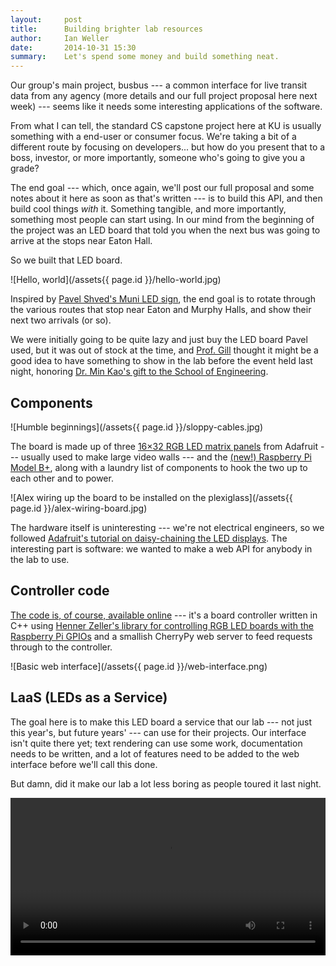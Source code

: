 ```yaml
---
layout:     post
title:      Building brighter lab resources
author:     Ian Weller
date:       2014-10-31 15:30
summary:    Let's spend some money and build something neat.
---
```


Our group's main project, busbus --- a common interface for live transit data
from any agency (more details and our full project proposal here next week) ---
seems like it needs some interesting applications of the software.

From what I can tell, the standard CS capstone project here at KU is usually
something with a end-user or consumer focus. We're taking a bit of a different
route by focusing on developers... but how do you present that to a boss,
investor, or more importantly, someone who's going to give you a grade?

The end goal --- which, once again, we'll post our full proposal and some notes
about it here as soon as that's written --- is to build this API, and then build
cool things *with* it. Something tangible, and more importantly, something most
people can start using. In our mind from the beginning of the project was an LED
board that told you when the next bus was going to arrive at the stops near
Eaton Hall.

So we built that LED board.

![Hello, world](/assets{{ page.id }}/hello-world.jpg)

Inspired by [Pavel Shved's Muni LED sign][muni-led], the end goal is to rotate
through the various routes that stop near Eaton and Murphy Halls, and show their
next two arrivals (or so).

[muni-led]: http://coldattic.info/shvedsky/pro/blogs/a-foo-walks-into-a-bar/posts/98

We were initially going to be quite lazy and just buy the LED board Pavel used,
but it was out of stock at the time, and [Prof. Gill][andy] thought it might be
a good idea to have something to show in the lab before the event held last
night, honoring [Dr. Min Kao's gift to the School of Engineering][endowment-kao].

[andy]: https://ku-fpg.github.io/people/andygill/
[endowment-kao]: http://www.kuendowment.org/s/1312/endowment/news.aspx?sid=1312&gid=1&pgid=1713&cid=3361&ecid=3361&crid=0&calpgid=15&calcid=3341

## Components

![Humble beginnings](/assets{{ page.id }}/sloppy-cables.jpg)

The board is made up of three [16&times;32 RGB LED matrix panels][ada-420] from
Adafruit --- usually used to make large video walls --- and the [(new!)
Raspberry Pi Model B+][ada-1914], along with a laundry list of components to
hook the two up to each other and to power.

[ada-420]: https://www.adafruit.com/products/420
[ada-1914]: https://www.adafruit.com/products/1914

![Alex wiring up the board to be installed on the plexiglass](/assets{{ page.id }}/alex-wiring-board.jpg)

The hardware itself is uninteresting --- we're not electrical engineers, so we
followed [Adafruit's tutorial on daisy-chaining the LED displays][ada-tut]. The
interesting part is software: we wanted to make a web API for anybody in the lab
to use.

[ada-tut]: https://learn.adafruit.com/16x32-rgb-display-with-raspberry-pi-part-2

## Controller code

[The code is, of course, available online][gh-3001-ledboard] --- it's a board
controller written in C++ using [Henner Zeller's library for controlling RGB LED
boards with the Raspberry Pi GPIOs][gh-ledmatrix] and a smallish CherryPy web
server to feed requests through to the controller.

[gh-3001-ledboard]: https://github.com/spaceboats/3001-ledboard
[gh-ledmatrix]: https://github.com/hzeller/rpi-rgb-led-matrix

![Basic web interface](/assets{{ page.id }}/web-interface.png)

## LaaS (LEDs as a Service)

The goal here is to make this LED board a service that our lab --- not just this
year's, but future years' --- can use for their projects. Our interface isn't
quite there yet; text rendering can use some work, documentation needs to be
written, and a lot of features need to be added to the web interface before
we'll call this done.

But damn, did it make our lab a lot less boring as people toured it last night.

<video autoplay loop controls style="width: 100%;">
    <source src="/assets{{ page.id }}/rock-chalk.webm" type="video/webm">
    <source src="/assets{{ page.id }}/rock-chalk.mp4" type="video/mp4">
</video>
